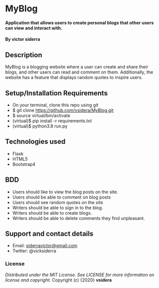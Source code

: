 # MyBlog
#### Application that allows users to create personal blogs that other users can view and interact with.
#### By **victor siderra**
## Description
MyBlog is a blogging website where a user can create and share their blogs, and other users can read and comment on them. Additionally, the website has a feature that displays random quotes to inspire users.
## Setup/Installation Requirements
* On your terminal, clone this repo using git
* $ git clone https://github.com/vsidera/MyBlog.git
* $ source virtual/bin/activate
* (virtual)$ pip install -r requirements.txt
* (virtual)$ python3.8 run.py

## Technologies used
* Flask
* HTML5
* Bootstrap4

## BDD
* Users should like to view the blog posts on the site.
* Users should be able to comment on blog posts
* Users should see random quotes on the site
* Writers should be able to sign in to the blog.
* Writers should be able to create blogs.
* Writers should be able to delete comments they find unpleasant.

## Support and contact details
* Email: siderravictor@gmail.com
* Twitter: @vicksiderra
### License
*Distributed under the MIT License. See LICENSE for more information on license and copyright.*
Copyright (c) {2020} **vsidera**